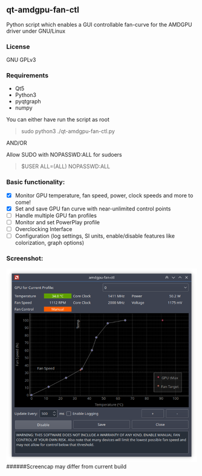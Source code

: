 ## qt-amdgpu-fan-ctl
Python script which enables a GUI controllable fan-curve for the AMDGPU driver under GNU/Linux

### License
GNU GPLv3

### Requirements
- Qt5
- Python3
- pyqtgraph
- numpy

You can either have run the script as root
> sudo python3 ./qt-amdgpu-fan-ctl.py

AND/OR

Allow SUDO with NOPASSWD:ALL for sudoers
> $USER ALL=(ALL) NOPASSWD:ALL

### Basic functionality:
- [x] Monitor GPU temperature, fan speed, power, clock speeds and more to come!
- [x] Set and save GPU fan curve with near-unlimited control points
- [ ] Handle multiple GPU fan profiles
- [ ] Monitor and set PowerPlay profile
- [ ] Overclocking Interface
- [ ] Configuration (log settings, SI units, enable/disable features like colorization, graph options)

### Screenshot:
![Image showing GUI with gpu fan curve plot and various controls](media/screenshot.png "Main GUI")
######Screencap may differ from current build
